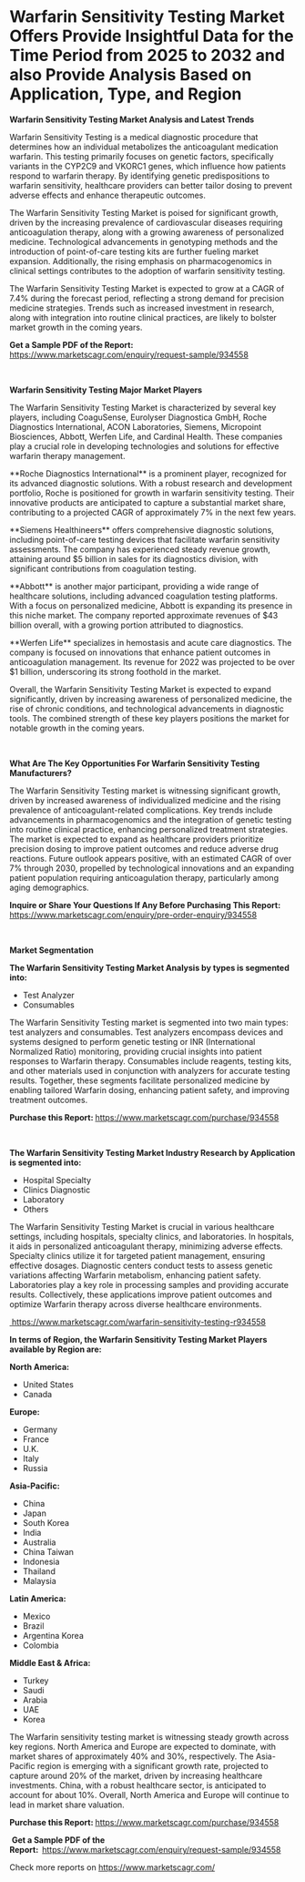 <p><h1>Warfarin Sensitivity Testing Market Offers Provide Insightful Data for the Time Period from 2025 to 2032 and also Provide Analysis Based on Application, Type, and Region</h1></p><p><strong>Warfarin Sensitivity Testing Market Analysis and Latest Trends</strong></p>
<p><p>Warfarin Sensitivity Testing is a medical diagnostic procedure that determines how an individual metabolizes the anticoagulant medication warfarin. This testing primarily focuses on genetic factors, specifically variants in the CYP2C9 and VKORC1 genes, which influence how patients respond to warfarin therapy. By identifying genetic predispositions to warfarin sensitivity, healthcare providers can better tailor dosing to prevent adverse effects and enhance therapeutic outcomes.</p><p>The Warfarin Sensitivity Testing Market is poised for significant growth, driven by the increasing prevalence of cardiovascular diseases requiring anticoagulation therapy, along with a growing awareness of personalized medicine. Technological advancements in genotyping methods and the introduction of point-of-care testing kits are further fueling market expansion. Additionally, the rising emphasis on pharmacogenomics in clinical settings contributes to the adoption of warfarin sensitivity testing.</p><p>The Warfarin Sensitivity Testing Market is expected to grow at a CAGR of 7.4% during the forecast period, reflecting a strong demand for precision medicine strategies. Trends such as increased investment in research, along with integration into routine clinical practices, are likely to bolster market growth in the coming years.</p></p>
<p><strong>Get a Sample PDF of the Report:&nbsp;</strong> <a href="https://www.marketscagr.com/enquiry/request-sample/934558?utm_campaign=2948&utm_medium=2&utm_source=Github&utm_content=ia&utm_term=07032025&utm_id=warfarin-sensitivity-testing">https://www.marketscagr.com/enquiry/request-sample/934558</a></p>
<p>&nbsp;</p>
<p><strong>Warfarin Sensitivity Testing Major Market Players</strong></p>
<p><p>The Warfarin Sensitivity Testing Market is characterized by several key players, including CoaguSense, Eurolyser Diagnostica GmbH, Roche Diagnostics International, ACON Laboratories, Siemens, Micropoint Biosciences, Abbott, Werfen Life, and Cardinal Health. These companies play a crucial role in developing technologies and solutions for effective warfarin therapy management.</p><p>**Roche Diagnostics International** is a prominent player, recognized for its advanced diagnostic solutions. With a robust research and development portfolio, Roche is positioned for growth in warfarin sensitivity testing. Their innovative products are anticipated to capture a substantial market share, contributing to a projected CAGR of approximately 7% in the next few years.</p><p>**Siemens Healthineers** offers comprehensive diagnostic solutions, including point-of-care testing devices that facilitate warfarin sensitivity assessments. The company has experienced steady revenue growth, attaining around $5 billion in sales for its diagnostics division, with significant contributions from coagulation testing.</p><p>**Abbott** is another major participant, providing a wide range of healthcare solutions, including advanced coagulation testing platforms. With a focus on personalized medicine, Abbott is expanding its presence in this niche market. The company reported approximate revenues of $43 billion overall, with a growing portion attributed to diagnostics.</p><p>**Werfen Life** specializes in hemostasis and acute care diagnostics. The company is focused on innovations that enhance patient outcomes in anticoagulation management. Its revenue for 2022 was projected to be over $1 billion, underscoring its strong foothold in the market.</p><p>Overall, the Warfarin Sensitivity Testing Market is expected to expand significantly, driven by increasing awareness of personalized medicine, the rise of chronic conditions, and technological advancements in diagnostic tools. The combined strength of these key players positions the market for notable growth in the coming years.</p></p>
<p>&nbsp;</p>
<p><strong>What Are The Key Opportunities For Warfarin Sensitivity Testing Manufacturers?</strong></p>
<p><p>The Warfarin Sensitivity Testing market is witnessing significant growth, driven by increased awareness of individualized medicine and the rising prevalence of anticoagulant-related complications. Key trends include advancements in pharmacogenomics and the integration of genetic testing into routine clinical practice, enhancing personalized treatment strategies. The market is expected to expand as healthcare providers prioritize precision dosing to improve patient outcomes and reduce adverse drug reactions. Future outlook appears positive, with an estimated CAGR of over 7% through 2030, propelled by technological innovations and an expanding patient population requiring anticoagulation therapy, particularly among aging demographics.</p></p>
<p><strong>Inquire or Share Your Questions If Any Before Purchasing This Report:</strong> <a href="https://www.marketscagr.com/enquiry/pre-order-enquiry/934558?utm_campaign=2948&utm_medium=2&utm_source=Github&utm_content=ia&utm_term=07032025&utm_id=warfarin-sensitivity-testing">https://www.marketscagr.com/enquiry/pre-order-enquiry/934558</a></p>
<p>&nbsp;</p>
<p><strong>Market Segmentation</strong></p>
<p><strong>The Warfarin Sensitivity Testing Market Analysis by types is segmented into:</strong></p>
<p><ul><li>Test Analyzer</li><li>Consumables</li></ul></p>
<p><p>The Warfarin Sensitivity Testing market is segmented into two main types: test analyzers and consumables. Test analyzers encompass devices and systems designed to perform genetic testing or INR (International Normalized Ratio) monitoring, providing crucial insights into patient responses to Warfarin therapy. Consumables include reagents, testing kits, and other materials used in conjunction with analyzers for accurate testing results. Together, these segments facilitate personalized medicine by enabling tailored Warfarin dosing, enhancing patient safety, and improving treatment outcomes.</p></p>
<p><strong>Purchase this Report:&nbsp;</strong><a href="https://www.marketscagr.com/purchase/934558?utm_campaign=2948&utm_medium=2&utm_source=Github&utm_content=ia&utm_term=07032025&utm_id=warfarin-sensitivity-testing">https://www.marketscagr.com/purchase/934558</a></p>
<p>&nbsp;</p>
<p><strong>The Warfarin Sensitivity Testing Market Industry Research by Application is segmented into:</strong></p>
<p><ul><li>Hospital Specialty</li><li>Clinics Diagnostic</li><li>Laboratory</li><li>Others</li></ul></p>
<p><p>The Warfarin Sensitivity Testing Market is crucial in various healthcare settings, including hospitals, specialty clinics, and laboratories. In hospitals, it aids in personalized anticoagulant therapy, minimizing adverse effects. Specialty clinics utilize it for targeted patient management, ensuring effective dosages. Diagnostic centers conduct tests to assess genetic variations affecting Warfarin metabolism, enhancing patient safety. Laboratories play a key role in processing samples and providing accurate results. Collectively, these applications improve patient outcomes and optimize Warfarin therapy across diverse healthcare environments.</p></p>
<p><a href="https://www.marketscagr.com/warfarin-sensitivity-testing-r934558?utm_campaign=2948&utm_medium=2&utm_source=Github&utm_content=ia&utm_term=07032025&utm_id=warfarin-sensitivity-testing">&nbsp;https://www.marketscagr.com/warfarin-sensitivity-testing-r934558</a></p>
<p><strong>In terms of Region, the Warfarin Sensitivity Testing Market Players available by Region are:</strong></p>
<p>
    <p> <strong> North America: </strong>
        <ul>
            <li>United States</li>
            <li>Canada</li>
        </ul>
        </p> 
    <p> <strong> Europe: </strong>
        <ul>
            <li>Germany</li>
            <li>France</li>
            <li>U.K.</li>
            <li>Italy</li>
            <li>Russia</li>
        </ul>
        </p> 
    <p> <strong> Asia-Pacific: </strong>
        <ul>
            <li>China</li>
            <li>Japan</li>
            <li>South Korea</li>
            <li>India</li>
            <li>Australia</li>
            <li>China Taiwan</li>
            <li>Indonesia</li>
            <li>Thailand</li>
            <li>Malaysia</li>
        </ul>
        </p> 
    <p> <strong> Latin America: </strong>
        <ul>
            <li>Mexico</li>
            <li>Brazil</li>
            <li>Argentina Korea</li>
            <li>Colombia</li>
        </ul>
        </p> 
    <p> <strong> Middle East & Africa: </strong>
        <ul>
            <li>Turkey</li>
            <li>Saudi</li>
            <li>Arabia</li>
            <li>UAE</li>
            <li>Korea</li>
        </ul>
    </p>
    </p>
<p><p>The Warfarin sensitivity testing market is witnessing steady growth across key regions. North America and Europe are expected to dominate, with market shares of approximately 40% and 30%, respectively. The Asia-Pacific region is emerging with a significant growth rate, projected to capture around 20% of the market, driven by increasing healthcare investments. China, with a robust healthcare sector, is anticipated to account for about 10%. Overall, North America and Europe will continue to lead in market share valuation.</p></p>
<p><strong>Purchase this Report: </strong><a href="https://www.marketscagr.com/purchase/934558?utm_campaign=2948&utm_medium=2&utm_source=Github&utm_content=ia&utm_term=07032025&utm_id=warfarin-sensitivity-testing">https://www.marketscagr.com/purchase/934558</a></p>
<p>&nbsp;<strong>Get a Sample PDF of the Report:&nbsp;&nbsp;</strong><a href="https://www.marketscagr.com/enquiry/request-sample/934558?utm_campaign=2948&utm_medium=2&utm_source=Github&utm_content=ia&utm_term=07032025&utm_id=warfarin-sensitivity-testing">https://www.marketscagr.com/enquiry/request-sample/934558</a></p>
<p><strong></strong></p>
<p>Check more reports on <a href="https://www.marketscagr.com/?utm_campaign=2948&utm_medium=2&utm_source=Github&utm_content=ia&utm_term=07032025&utm_id=warfarin-sensitivity-testing">https://www.marketscagr.com/</a></p>